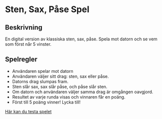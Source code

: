 # Sten, Sax, Påse Spel

## Beskrivning
En digital version av klassiska sten, sax, påse. Spela mot datorn och se vem som först når 5 vinster.

## Spelregler
- Användaren spelar mot datorn
- Användaren väljer sitt drag: sten, sax eller påse.
- Datorns drag slumpas fram.
- Sten slår sax, sax slår påse, och påse slår sten.
- Om datorn och användaren väljer samma drag är omgången oavgjord.
- Resultet av varje runda visas och vinnaren får en poäng.
- Först till 5 poäng vinner! Lycka till!

[Här kan du testa spelet](https://rock-scissors-paper-first-to-5.netlify.app/)

